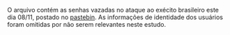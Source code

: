O arquivo contém as senhas vazadas no ataque ao exécito brasileiro este dia 08/11, postado no [pastebin](http://pastebin.com/DrYncQYH). As informações de identidade dos usuários foram omitidas por não serem relevantes neste estudo.
